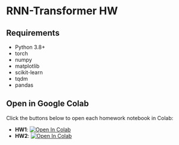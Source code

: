 # RNN-Transformer HW

## Requirements
- Python 3.8+
- torch
- numpy
- matplotlib
- scikit-learn
- tqdm
- pandas

## Open in Google Colab

Click the buttons below to open each homework notebook in Colab:

- **HW1**: [![Open In Colab](https://colab.research.google.com/assets/colab-badge.svg)](https://colab.research.google.com/github/kiwiiiiiiiiO/RNN-Transformer/blob/main/HW1/HW1_Code.ipynb)
- **HW2**: [![Open In Colab](https://colab.research.google.com/assets/colab-badge.svg)](https://colab.research.google.com/github/kiwiiiiiiiiO/RNN-Transformer/blob/main/HW2/HW2_Code.ipynb)
